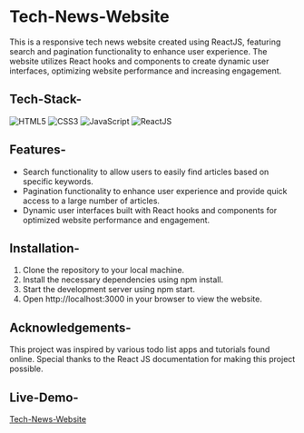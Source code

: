 # Tech-News-Website

This is a responsive tech news website created using ReactJS, featuring search and pagination functionality to enhance user experience. The website utilizes React hooks and components to create dynamic user interfaces, optimizing website performance and increasing engagement.

## Tech-Stack-

<div align="left">
<img alt="HTML5" src="https://img.shields.io/badge/html5-%23E34F26.svg?style=for-the-badge&logo=html5&logoColor=white"/>
<img alt="CSS3" src="https://img.shields.io/badge/css3-%231572B6.svg?style=for-the-badge&logo=css3&logoColor=white"/> 
<img alt="JavaScript" src="https://img.shields.io/badge/javascript-%23323330.svg?style=for-the-badge&logo=javascript&logoColor=%23F7DF1E"/>
<img alt="ReactJS" src="https://img.shields.io/badge/react-%2320232a.svg?style=for-the-badge&logo=react&logoColor=%2361DAFB"/>
</div>

## Features-

- Search functionality to allow users to easily find articles based on specific keywords.
- Pagination functionality to enhance user experience and provide quick access to a large number of articles.
- Dynamic user interfaces built with React hooks and components for optimized website performance and engagement.

## Installation- 

1. Clone the repository to your local machine.
2. Install the necessary dependencies using npm install.
3. Start the development server using npm start.
4. Open http://localhost:3000 in your browser to view the website.

## Acknowledgements-

This project was inspired by various todo list apps and tutorials found online. Special thanks to the React JS documentation for making this project possible.

## Live-Demo-

[Tech-News-Website]()
